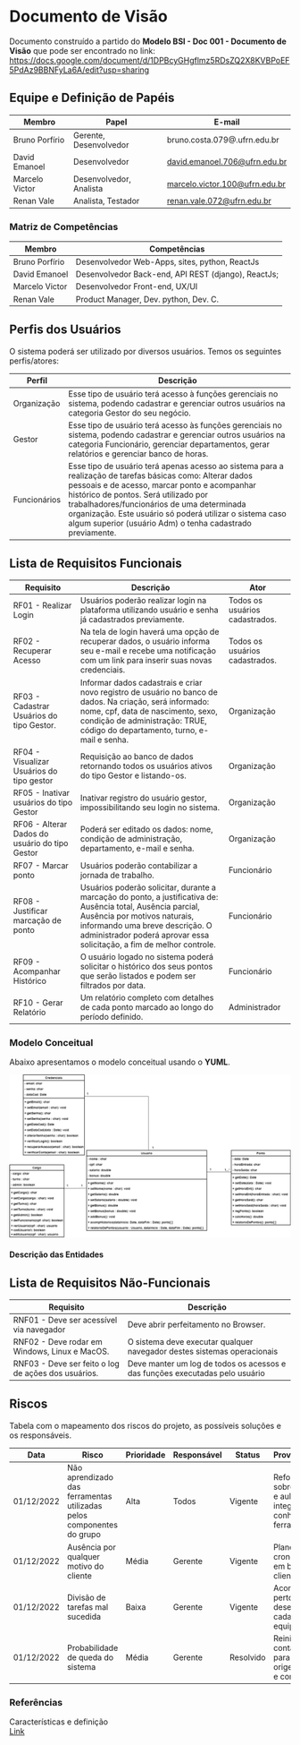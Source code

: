 # Documento de Visão

Documento construído a partido do **Modelo BSI - Doc 001 - Documento de Visão** que pode ser encontrado no
link: https://docs.google.com/document/d/1DPBcyGHgflmz5RDsZQ2X8KVBPoEF5PdAz9BBNFyLa6A/edit?usp=sharing

## Equipe e Definição de Papéis

Membro     |     Papel   |   E-mail   |
---------  | ----------- | ---------- |
Bruno Porfírio | Gerente, Desenvolvedor  | bruno.costa.079@.ufrn.edu.br
David Emanoel  | Desenvolvedor| david.emanoel.706@ufrn.edu.br
Marcelo Victor | Desenvolvedor, Analista | marcelo.victor.100@ufrn.edu.br
Renan Vale     | Analista, Testador | renan.vale.072@ufrn.edu.br

### Matriz de Competências

Membro     |     Competências   |
---------  | ----------- |
Bruno Porfírio | Desenvolvedor Web-Apps, sites, python, ReactJs | 
David Emanoel  | Desenvolvedor Back-end, API REST (django), ReactJs;| 
Marcelo Victor | Desenvolvedor Front-end, UX/UI | 
Renan Vale     | Product Manager, Dev. python, Dev.  C. |

## Perfis dos Usuários

O sistema poderá ser utilizado por diversos usuários. Temos os seguintes perfis/atores:

Perfil                                 | Descrição   |
---------                              | ----------- |
Organização | Esse tipo de usuário terá acesso à funções gerenciais no sistema, podendo cadastrar e gerenciar outros usuários na categoria Gestor do seu negócio.
Gestor | Esse tipo de usuário terá acesso às funções gerenciais no sistema, podendo cadastrar e gerenciar outros usuários na categoria Funcionário, gerenciar departamentos, gerar relatórios e gerenciar banco de horas.
Funcionários | Esse tipo de usuário terá apenas acesso ao sistema para a realização de tarefas básicas como: Alterar dados pessoais e de acesso, marcar ponto e acompanhar histórico de pontos. Será utilizado por trabalhadores/funcionários de uma determinada organização. Este usuário só poderá utilizar o sistema caso algum superior (usuário Adm) o tenha cadastrado previamente.


## Lista de Requisitos Funcionais

Requisito                                 | Descrição   | Ator |
---------                                 | ----------- | ---------- |
RF01 - Realizar Login | Usuários poderão realizar login na plataforma utilizando usuário e senha já cadastrados previamente. | Todos os usuários cadastrados. |
RF02 - Recuperar Acesso | Na tela de login haverá uma opção de recuperar dados, o usuário informa seu e-mail e recebe uma notificação com um link para inserir suas novas credenciais. | Todos os usuários cadastrados. |
RF03 - Cadastrar Usuários do tipo Gestor. |  Informar dados cadastrais e criar novo registro de usuário no banco de dados. Na criação, será informado: nome, cpf, data de nascimento, sexo, condição de administração: TRUE, código do departamento, turno, e-mail e senha. | Organização |
RF04 - Visualizar Usuários do tipo gestor | Requisição ao banco de dados retornando todos os usuários ativos do tipo Gestor e listando-os. | Organização |
RF05 - Inativar usuários do tipo Gestor | Inativar registro do usuário gestor, impossibilitando seu login no sistema. | Organização |
RF06 - Alterar Dados do usuário do tipo Gestor |Poderá ser editado os dados: nome, condição de administração, departamento, e-mail e senha. | Organização |
RF07 - Marcar ponto | Usuários poderão contabilizar a jornada de trabalho. | Funcionário |
RF08 - Justificar marcação de ponto | Usuários poderão solicitar, durante a marcação do ponto, a justificativa de: Ausência total, Ausência parcial, Ausência por motivos naturais, informando uma breve descrição. O administrador poderá aprovar essa solicitação, a fim de melhor controle. | Funcionário |
RF09 -  Acompanhar Histórico | O usuário logado no sistema poderá solicitar o histórico dos seus pontos que serão listados e podem ser filtrados por data. | Funcionário |
RF10 -  Gerar Relatório | Um relatório completo com detalhes de cada ponto marcado ao longo do período definido. | Administrador |

### Modelo Conceitual

Abaixo apresentamos o modelo conceitual usando o **YUML**.

![Modelo UML](images/diagrama_Classe.png)

#### Descrição das Entidades

## Lista de Requisitos Não-Funcionais

Requisito                                 | Descrição   |
---------                                 | ----------- |
RNF01 - Deve ser acessível via navegador | Deve abrir perfeitamento no Browser. |
RNF02 - Deve rodar em Windows, Linux e MacOS. | O sistema deve executar qualquer navegador destes sistemas operacionais |
RNF03 - Deve ser feito o log de ações dos usuários. | Deve manter um log de todos os acessos e das funções executadas pelo usuário |

## Riscos

Tabela com o mapeamento dos riscos do projeto, as possíveis soluções e os responsáveis.

Data | Risco | Prioridade | Responsável | Status | Providência/Solução |
------ | ------ | ------ | ------ | ------ | ------ |
01/12/2022 | Não aprendizado das ferramentas utilizadas pelos componentes do grupo | Alta | Todos | Vigente | Reforçar estudos sobre as ferramentas e aulas com a integrante que conhece a ferramenta |
01/12/2022 | Ausência por qualquer motivo do cliente | Média | Gerente | Vigente | Planejar o cronograma tendo em base a agenda do cliente |
01/12/2022 | Divisão de tarefas mal sucedida | Baixa | Gerente | Vigente | Acompanhar de perto o desenvolvimento de cada membro da equipe |
01/12/2022 | Probabilidade de queda do sistema | Média | Gerente | Resolvido | Reiniciar o sistema, contatar a equipe para verificar a origem do problema e corrigi-lo. |

### Referências
Características e definição
<br/>
[Link](https://www.pontotel.com.br/sistema-de-ponto/)
